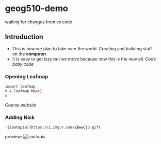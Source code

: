 # geog510-demo
waiting for changes from vs code
## Introduction
* This is how we plan to take over the world. Creating and building stuff on the **computer**.
 * It is easy to get lazy but we move because now this is the new oil. _Code baby code_
### Opening Leafmap
```bash
import leafmap
m = leafmap.Map()
m
```
[Course website](https://geog-510.gishub.org/book/software/jupyterlab.html#keyboard-shortcuts)

### Adding Nick
```bash
![zootopia](https://i.imgur.com/ZBwwcjo.gif)
```
preview:
![zootopia](https://i.imgur.com/ZBwwcjo.gif)
